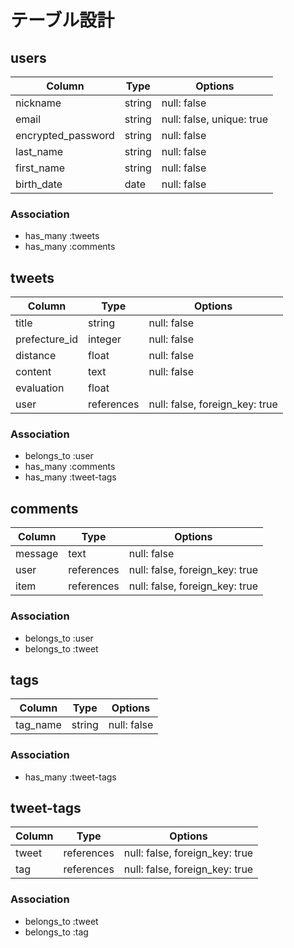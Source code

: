 # テーブル設計

## users

| Column             | Type    | Options                   |
|--------------------|---------|---------------------------|
| nickname           | string  | null: false               |
| email              | string  | null: false, unique: true |
| encrypted_password | string  | null: false               |
| last_name          | string  | null: false               |
| first_name         | string  | null: false               |
| birth_date         | date    | null: false               |

### Association

- has_many :tweets
- has_many :comments



## tweets

| Column        | Type       | Options                        |
|---------------|------------|--------------------------------|
| title         | string     | null: false                    |
| prefecture_id | integer    | null: false                    |
| distance      | float      | null: false                    |
| content       | text       | null: false                    |
| evaluation    | float      |                                |
| user          | references | null: false, foreign_key: true |

### Association

- belongs_to :user
- has_many   :comments
- has_many   :tweet-tags


## comments

| Column  | Type       | Options                        |
|---------|------------|--------------------------------|
| message | text       | null: false                    |
| user    | references | null: false, foreign_key: true |
| item    | references | null: false, foreign_key: true |

### Association

- belongs_to :user
- belongs_to :tweet



## tags

| Column   | Type   | Options     |
|----------|--------|-------------|
| tag_name | string | null: false |


### Association

- has_many :tweet-tags



## tweet-tags

| Column | Type       | Options                        |
|--------|------------|--------------------------------|
| tweet  | references | null: false, foreign_key: true |
| tag    | references | null: false, foreign_key: true |

### Association

- belongs_to :tweet
- belongs_to :tag